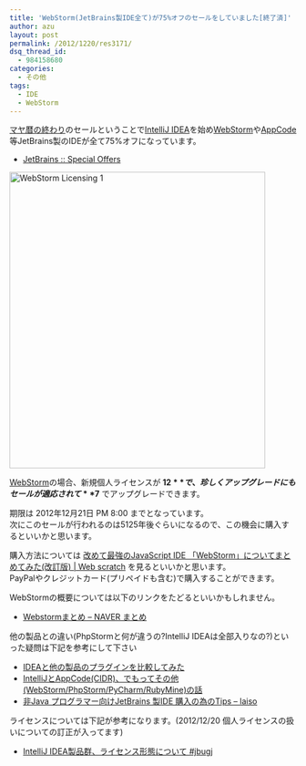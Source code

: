 ```yaml
---
title: 'WebStorm(JetBrains製IDE全て)が75%オフのセールをしていました[終了済]'
author: azu
layout: post
permalink: /2012/1220/res3171/
dsq_thread_id:
  - 984158680
categories:
  - その他
tags:
  - IDE
  - WebStorm
---
```

[マヤ暦の終わり][1]のセールということで[IntelliJ IDEA][2]を始め[WebStorm][3]や[AppCode][4]等JetBrains製のIDEが全て75%オフになっています。

*   [JetBrains :: Special Offers][5]

<!--more-->

<div>
  <a href="http://www.jetbrains.com/webstorm/buy/"><img title="WebStorm __ Licensing-1.png" src="http://wordpress.local/wp-content/uploads/2012/12/WebStorm-__-Licensing-1.png" border="0" alt="WebStorm  Licensing 1" width="449" height="520" /></a>
</div>

[WebStorm][3]の場合、新規個人ライセンスが **$12** で、珍しくアップグレードにもセールが適応されて **$7** でアップグレードできます。

期限は 2012年12月21日 PM 8:00 までとなっています。  
次にこのセールが行われるのは5125年後ぐらいになるので、この機会に購入するといいかと思います。

購入方法については [改めて最強のJavaScript IDE 「WebStorm」についてまとめてみた(改訂版) | Web scratch][6] を見るといいかと思います。  
PayPalやクレジットカード(プリペイドも含む)で購入することができます。

WebStormの概要については以下のリンクをたどるといいかもしれません。

*   [Webstormまとめ &#8211; NAVER まとめ][7] 

他の製品との違い(PhpStormと何が違うの?IntelliJ IDEAは全部入りなの?)といった疑問は下記を参考にして下さい

*   [IDEAと他の製品のプラグインを比較してみた][8]
*   [IntelliJとAppCode(CIDR)、でもってその他(WebStorm/PhpStorm/PyCharm/RubyMine)の話][9]
*   [非Java プログラマー向けJetBrains 製IDE 購入の為のTips &#8211; laiso][10]

ライセンスについては下記が参考になります。(2012/12/20 個人ライセンスの扱いについての訂正が入ってます)

*   [IntelliJ IDEA製品群、ライセンス形態について #jbugj][11]



 

 [1]: http://ja.wikipedia.org/wiki/%E3%83%9E%E3%83%A4%E6%96%87%E6%98%8E#.E3.83.9E.E3.83.A4.E6.9A.A6.E3.81.AE.E7.B5.82.E3.82.8F.E3.82.8A
 [2]: http://www.jetbrains.com/idea/buy/index.jsp
 [3]: http://www.jetbrains.com/webstorm/buy/
 [4]: http://www.jetbrains.com/objc/buy/
 [5]: http://www.jetbrains.com/specials/index.jsp
 [6]: http://efcl.info/2012/0909/res3111/
 [7]: http://matome.naver.jp/odai/2134801754562017201
 [8]: http://d.hatena.ne.jp/masanobuimai/20101227#1293454205
 [9]: http://d.hatena.ne.jp/masanobuimai/20110420#1303311446
 [10]: http://laiso.hatenablog.com/entry/2012/01/06/143434
 [11]: http://www.slideshare.net/yusukey/intellij-idea-jbugj